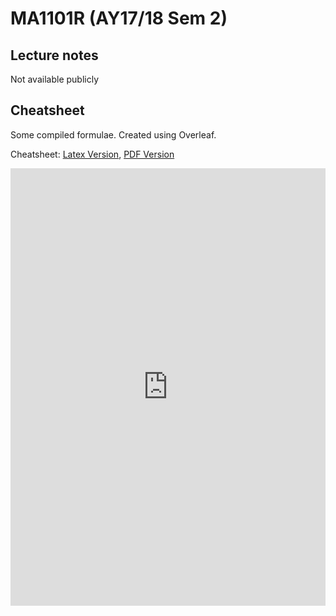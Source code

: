 # MA1101R (AY17/18 Sem 2)

## Lecture notes
Not available publicly

## Cheatsheet

Some compiled formulae. Created using Overleaf.

Cheatsheet: [Latex Version](https://github.com/sijie123/nus_public/blob/master/ma1101r/ma1101r.tex), [PDF Version](https://github.com/sijie123/nus_public/raw/master/ma1101r/ma1101r.pdf)

<embed src="https://github.com/sijie123/nus_public/raw/master/ma1101r/ma1101r.pdf" width="100%" height="700px">
</embed>